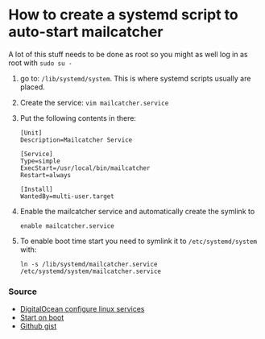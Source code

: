 # How to create a systemd script to auto-start mailcatcher

A lot of this stuff needs to be done as root so you might as well log in as root with `sudo su -`

1. go to: `/lib/systemd/system`. This is where systemd scripts usually are placed.

2. Create the service: `vim mailcatcher.service`

3. Put the following contents in there:

    ```
    [Unit]
    Description=Mailcatcher Service

    [Service]
    Type=simple
    ExecStart=/usr/local/bin/mailcatcher
    Restart=always

    [Install]
    WantedBy=multi-user.target
    ```

4. Enable the mailcatcher service and automatically create the symlink to

    `enable mailcatcher.service`

5. To enable boot time start you need to symlink it to `/etc/systemd/system` with:


    ```
    ln -s /lib/systemd/mailcatcher.service /etc/systemd/system/mailcatcher.service
    ```

### Source

* [DigitalOcean configure linux services](https://www.digitalocean.com/community/tutorials/how-to-configure-a-linux-service-to-start-automatically-after-a-crash-or-reboot-part-1-practical-examples)
* [Start on boot](http://www.dynacont.net/documentation/linux/Useful_SystemD_commands/)
* [Github gist](https://gist.github.com/tstellanova/7323116)
